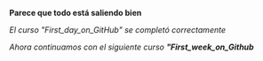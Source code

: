 **Parece que todo está saliendo bien**

_El curso "First_day_on_GitHub" se completó correctamente_

_Ahora continuamos con el siguiente curso **"First_week_on_Github**_
